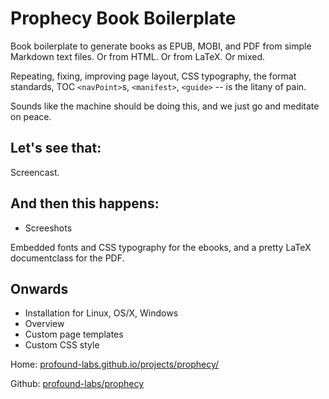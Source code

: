 Prophecy Book Boilerplate
=========================

Book boilerplate to generate books as EPUB, MOBI, and PDF from simple
Markdown text files. Or from HTML. Or from LaTeX. Or mixed.

Repeating, fixing, improving page layout, CSS typography, the format
standards, TOC `<navPoint>`s, `<manifest>`, `<guide>` -- is the litany
of pain.

Sounds like the machine should be doing this, and we just go and
meditate on peace.

## Let's see that:

Screencast.

## And then this happens:

- Screeshots

Embedded fonts and CSS typography for the ebooks, and a pretty LaTeX
documentclass for the PDF.

## Onwards

- Installation for Linux, OS/X, Windows
- Overview
- Custom page templates
- Custom CSS style

Home: [profound-labs.github.io/projects/prophecy/](http://profound-labs.github.io/projects/prophecy/)

Github: [profound-labs/prophecy](https://github.com/profound-labs/prophecy)


